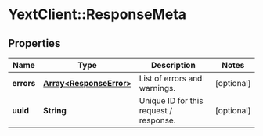 # YextClient::ResponseMeta

## Properties
Name | Type | Description | Notes
------------ | ------------- | ------------- | -------------
**errors** | [**Array&lt;ResponseError&gt;**](ResponseError.md) | List of errors and warnings. | [optional] 
**uuid** | **String** | Unique ID for this request / response. | [optional] 


